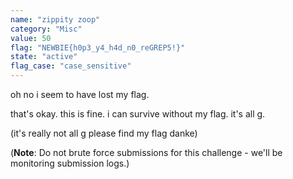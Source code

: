```yaml
---
name: "zippity zoop"
category: "Misc"
value: 50
flag: "NEWBIE{h0p3_y4_h4d_n0_reGREP5!}"
state: "active"
flag_case: "case_sensitive"
---
```


oh no i seem to have lost my flag.

that's okay. this is fine. i can survive without my flag. it's all g.

(it's really not all g please find my flag danke)

(**Note**: Do not brute force submissions for this challenge - we'll be monitoring submission logs.)
